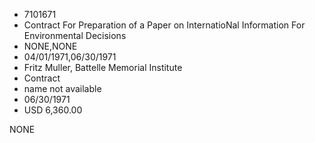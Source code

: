 * 7101671
* Contract For Preparation of a Paper on            InternatioNal Information For Environmental       Decisions
* NONE,NONE
* 04/01/1971,06/30/1971
* Fritz Muller, Battelle Memorial Institute
* Contract
*   name not available
* 06/30/1971
* USD 6,360.00

NONE